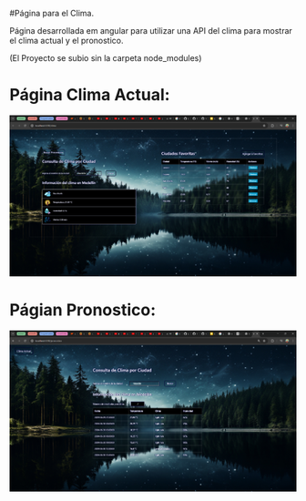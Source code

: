 #Página para el Clima.

Página desarrollada em angular para utilizar una API del clima para mostrar el clima actual y el pronostico.

(El Proyecto se subio sin la carpeta node_modules)

# Página Clima Actual:
![Mi Banner](https://github.com/TsantiG/IMG/blob/main/climaActual.png?raw=true)

# Págian Pronostico:
![Mi Banner](https://github.com/TsantiG/IMG/blob/main/Pronostico.png?raw=true)
